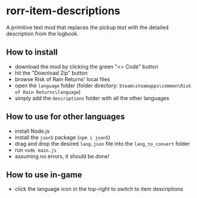 # rorr-item-descriptions
A primitive text mod that replaces the pickup text with the detailed description from the logbook.

## How to install
- download the mod by clicking the green "<> Code" button
- hit the "Download Zip" button
- browse Risk of Rain Returns' local files
- open the `language` folder   (folder directory: `Steam\steamapps\common\Risk of Rain Returns\language`)
- simply add the `descriptions` folder with all the other languages

## How to use for other languages
- install Node.js
- install the `json5` package (`npm i json5`)
- drag and drop the desired `lang.json` file into the `lang_to_convert` folder
- run `node main.js`
- assuming no errors, it should be done!

## How to use in-game
- click the language icon in the top-right to switch to item descriptions
